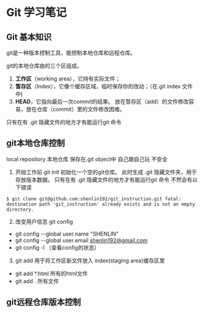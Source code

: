 # Git 学习笔记
## Git 基本知识
git是一种版本控制工具，能控制本地仓库和远程仓库。

git的本地仓库由的三个区组成。

1. **工作区**（working area），它持有实际文件；
2. **暂存区**（Index），它像个缓存区域，临时保存你的改动；（在.git index 文件中)
3. **HEAD**，它指向最后一次commit的结果。
放在暂存区（add）的文件修改容易，放在仓库（commit）里的文件修改困难。

只有在有 .git 隐藏文件的地方才有能运行git 命令

## git本地仓库控制
local repository 本地仓库 保存在.git object中
自己跟自己玩 不安全

1. 开始工作前 git init 初始化一个空的git仓库。
此时生成 .git 隐藏文件夹，用于存放版本数据。
只有在有 .git 隐藏文件的地方才有能运行git 命令
不然会有以下错误

`$ git clone git@github.com:shenlin192/git_instruction.git
fatal: destination path 'git_instruction' already exists and is not an empty directory.`

2. 改变用户信息 git config
  - git config --global user.name "SHENLIN"
  - git config --global user.email shenlin192@gmail.com
  - git config -l （查看config的状态）

3. git add 用于将工作区新文件放入 index(staging area)缓存区里
  - git add *.html 所有的html文件
  - git add . 所有文件




## git远程仓库版本控制


